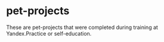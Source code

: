 # pet-projects
These are pet-projects that were completed during training at Yandex.Practice or self-education.
